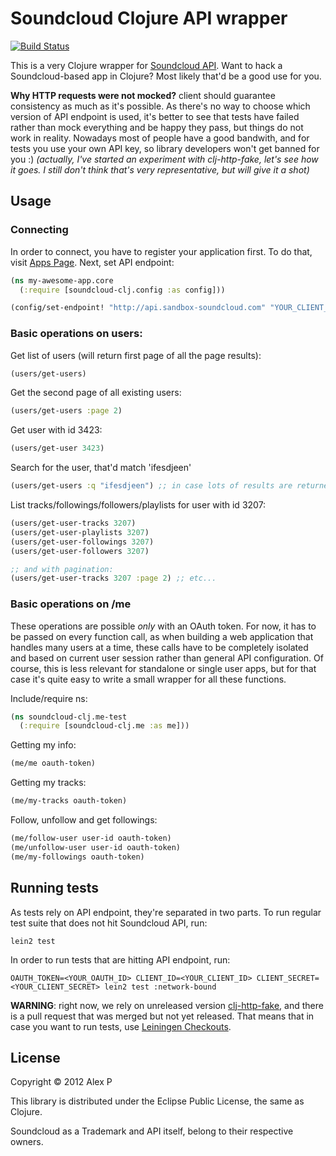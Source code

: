 # Soundcloud Clojure API wrapper

[![Build Status](https://secure.travis-ci.org/ifesdjeen/soundcloud-clj.png?branch=master)](http://travis-ci.org/ifesdjeen/soundcloud-clj)

This is a very Clojure wrapper for [Soundcloud API](http://developers.soundcloud.com/docs/api).
Want to hack a Soundcloud-based app in Clojure? Most likely that'd be a good use for you.

__Why HTTP requests were not mocked?__ client should guarantee consistency as much as it's possible.
As there's no way to choose which version of API endpoint is used, it's better to see that tests
have failed rather than mock everything and be happy they pass, but things do not work in reality.
Nowadays most of people have a good bandwith, and for tests you use your own API key, so library
developers won't get banned for you :) _(actually, I've started an experiment with clj-http-fake,
let's see how it goes. I still don't think that's very representative, but will give it a shot)_

## Usage

### Connecting

In order to connect, you have to register your application first. To do that, visit [Apps Page](soundcloud.com/you/apps).
Next, set API endpoint:

```clojure
(ns my-awesome-app.core
  (:require [soundcloud-clj.config :as config]))

(config/set-endpoint! "http://api.sandbox-soundcloud.com" "YOUR_CLIENT_KEY" "YOUR_CLIENT_SECRET")
```

### Basic operations on users:

Get list of users (will return first page of all the page results):

```clojure
(users/get-users)
```

Get the second page of all existing users:

```clojure
(users/get-users :page 2)
```

Get user with id 3423:

```clojure
(users/get-user 3423)
```

Search for the user, that'd match 'ifesdjeen'

```clojure
(users/get-users :q "ifesdjeen") ;; in case lots of results are returned, you can always paginate by adding :page <page_number> param.
```

List tracks/followings/followers/playlists for user with id 3207:

```clojure
(users/get-user-tracks 3207)
(users/get-user-playlists 3207)
(users/get-user-followings 3207)
(users/get-user-followers 3207)

;; and with pagination:
(users/get-user-tracks 3207 :page 2) ;; etc...
```

### Basic operations on /me

These operations are possible _only_ with an OAuth token.
For now, it has to be passed on every function call, as when building a web application
that handles many users at a time, these calls have to be completely isolated and based
on current user session rather than general API configuration. Of course, this is less
relevant for standalone or single user apps, but for that case it's quite easy to write
a small wrapper for all these functions.

Include/require ns:

```clojure
(ns soundcloud-clj.me-test
  (:require [soundcloud-clj.me :as me]))
```

Getting my info:

```clojure
(me/me oauth-token)
```

Getting my tracks:

```clojure
(me/my-tracks oauth-token)
```

Follow, unfollow and get followings:
```clojure
(me/follow-user user-id oauth-token)
(me/unfollow-user user-id oauth-token)
(me/my-followings oauth-token)
```

## Running tests

As tests rely on API endpoint, they're separated in two parts. To run regular test suite that does not hit Soundcloud API, run:

```
lein2 test
```

In order to run tests that are hitting API endpoint, run:

```
OAUTH_TOKEN=<YOUR_OAUTH_ID> CLIENT_ID=<YOUR_CLIENT_ID> CLIENT_SECRET=<YOUR_CLIENT_SECRET> lein2 test :network-bound
```

__WARNING__: right now, we rely on unreleased version [clj-http-fake](https://github.com/myfreeweb/clj-http-fake),
and there is a pull request that was merged but not yet released. That means that in case you want to run
tests, use [Leiningen Checkouts](https://github.com/technomancy/leiningen#faq).

## License

Copyright © 2012 Alex P

This library is distributed under the Eclipse Public License, the same as Clojure.

Soundcloud as a Trademark and API itself, belong to their respective owners.
